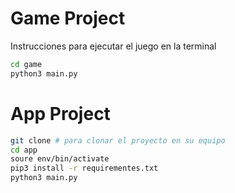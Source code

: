 # Game Project

Instrucciones para ejecutar el juego en la terminal
```sh
cd game
python3 main.py
```



# App Project
```sh
git clone # para clonar el proyecto en su equipo
cd app
soure env/bin/activate
pip3 install -r requirementes.txt
python3 main.py
```
